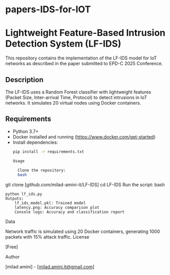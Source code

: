 # papers-IDS-for-IOT
# Lightweight Feature-Based Intrusion Detection System (LF-IDS)

This repository contains the implementation of the LF-IDS model for IoT networks as described in the paper submitted to EPD-C 2025 Conference.

## Description
The LF-IDS uses a Random Forest classifier with lightweight features (Packet Size, Inter-arrival Time, Protocol) to detect intrusions in IoT networks. It simulates 20 virtual nodes using Docker containers.

## Requirements
- Python 3.7+
- Docker installed and running (https://www.docker.com/get-started)
- Install dependencies:
  ```bash
  pip install -r requirements.txt

  Usage

    Clone the repository:
    bash

git clone [github.com/milad-amini-it/LF-IDS]
cd LF-IDS
Run the script:
bash

    python lf_ids.py
    Outputs:
        lf_ids_model.pkl: Trained model
        latency.png: Accuracy comparison plot
        Console logs: Accuracy and classification report

Data

Network traffic is simulated using 20 Docker containers, generating 1000 packets with 15% attack traffic.
License

[Free]


Author

[milad amini] - [milad.amini.it@gmail.com]
